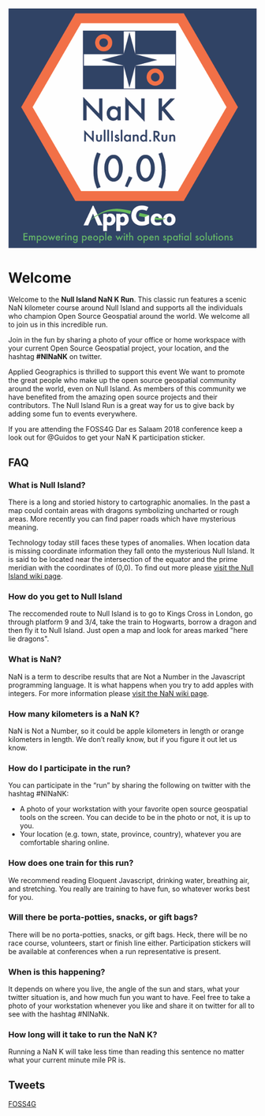 <div style="height:30px;width:30px;"></div>


![Null Island NaN K Run Logo](NINaNk.png)


# Welcome

Welcome to the **Null Island NaN K Run**. This classic run features a scenic NaN kilometer course around Null Island and supports all the individuals who champion Open Source Geospatial around the world. We welcome all to join us in this incredible run.

Join in the fun by sharing a photo of your office or home workspace with your current Open Source Geospatial project, your location, and the hashtag **#NINaNK** on twitter. 

Applied Geographics is thrilled to support this event We want to promote the great people who make up the open source geospatial community around the world, even on Null Island. As members of this community we have benefited from the amazing open source projects and their contributors. The Null Island Run is a great way for us to give back by adding some fun to events everywhere.

If you are attending the FOSS4G Dar es Salaam 2018 conference keep a look out for @Guidos to get your NaN K participation sticker.

<!-- <div style="width:200px;height:200px;border: black solid 1px;position:absolute"><div id="map" style="width:200px;height:200px;"></div></div>
  <script src="https://unpkg.com/leaflet@1.3.3/dist/leaflet.js"></script>
<script>
  const map = L.map('map').setView([37, -90], 6);

  const tonerUrl = "http://{S}tile.stamen.com/toner-lite/{Z}/{X}/{Y}.png";

  const url = tonerUrl.replace(/({[A-Z]})/g, s => s.toLowerCase());

  const basemap = L.tileLayer(url, {
    subdomains: ['', 'a.', 'b.', 'c.', 'd.'],
    minZoom: 0,
    maxZoom: 20,
    type: 'png',
    attribution: 'Map tiles by <a href="http://stamen.com">Stamen Design</a>, under <a href="http://creativecommons.org/licenses/by/3.0">CC BY 3.0</a>. Data by <a href="http://openstreetmap.org">OpenStreetMap</a>, under <a href="http://creativecommons.org/licenses/by-sa/3.0">CC BY SA</a>'
  });

  basemap.addTo(map);  
  </script> -->
<a name="faq"></a>

## FAQ

### What is Null Island?

There is a long and storied history to cartographic anomalies. In the past a map could contain areas with dragons symbolizing uncharted or rough areas. More recently you can find paper roads which have mysterious meaning.

Technology today still faces these types of anomalies. When location data is missing coordinate information they fall onto the mysterious Null Island. It is said to be located near the intersection of the equator and the prime meridian with the coordinates of (0,0). To find out more please [visit the Null Island wiki page](https://en.wikipedia.org/wiki/Null_Island "Null Island Wiki Page").

### How do you get to Null Island

The reccomended route to Null Island is to go to Kings Cross in London, go through platform 9 and 3/4, take the train to Hogwarts, borrow a dragon and then fly it to Null Island. Just open a map and look for areas marked "here lie dragons".


### What is NaN?

NaN is a term to describe results that are Not a Number in the Javascript programming language. It is what happens when you try to add apples with integers. For more information please [visit the NaN wiki page](https://en.wikipedia.org/wiki/NaN "NaN Wiki Page").

### How many kilometers is a NaN K?

NaN is Not a Number, so it could be apple kilometers in length or orange kilometers in length. We don’t really know, but if you figure it out let us know.

### How do I participate in the run?
You can participate in the “run” by sharing the following on twitter with the hashtag #NINaNK:

- A photo of your workstation with your favorite open source geospatial tools on the screen. You can decide to be in the photo or not, it is up to you.
- Your location (e.g. town, state, province, country),  whatever you are comfortable sharing online.

### How does one train for this run?

We recommend reading Eloquent Javascript, drinking water, breathing air, and stretching. You really are training to have fun, so whatever works best for you.

### Will there be porta-potties, snacks, or gift bags?

There will be no porta-potties, snacks, or gift bags. Heck, there will be no race course, volunteers, start or finish line either. Participation stickers will be available at conferences when a run representative is present. 

### When is this happening?

It depends on where you live, the angle of the sun and stars, what your twitter situation is, and how much fun you want to have. Feel free to take a photo of your workstation whenever you like and share it on twitter for all to see with the hashtag #NINaNk.

### How long will it take to run the NaN K?

Running a NaN K will take less time than reading this sentence no matter what your current minute mile PR is.

<a name="tweets"></a>

## Tweets

<a class="twitter-moment" href="https://twitter.com/i/moments/1030193700436107264">FOSS4G</a> <script async src="https://platform.twitter.com/widgets.js" charset="utf-8"></script>

